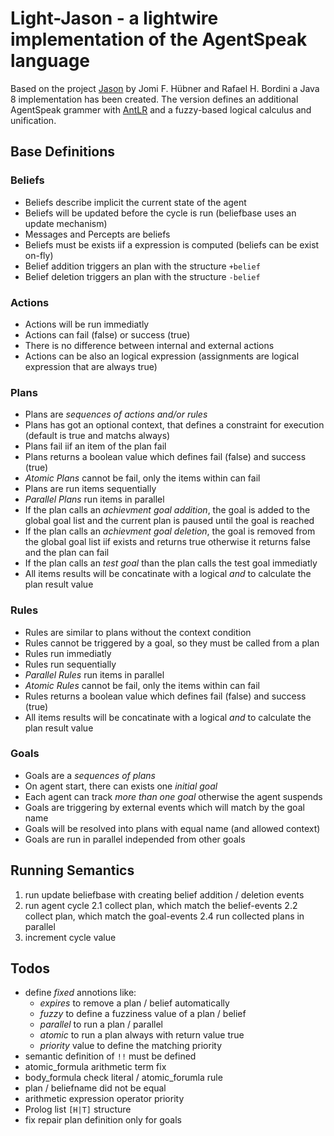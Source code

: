 # Light-Jason - a lightwire implementation of the AgentSpeak language

Based on the project [Jason](http://jason.sourceforge.net/) by Jomi F. Hübner and Rafael H. Bordini
a Java 8 implementation has been created. The version defines an additional AgentSpeak grammer with
[AntLR](http://www.antlr.org/) and a fuzzy-based logical calculus and unification.

## Base Definitions

### Beliefs

* Beliefs describe implicit the current state of the agent
* Beliefs will be updated before the cycle is run (beliefbase uses an update mechanism)
* Messages and Percepts are beliefs
* Beliefs must be exists iif a expression is computed (beliefs can be exist on-fly)
* Belief addition triggers an plan with the structure ```+belief```
* Belief deletion triggers an plan with the structure ```-belief```


### Actions

* Actions will be run immediatly
* Actions can fail (false) or success (true)
* There is no difference between internal and external actions
* Actions can be also an logical expression (assignments are logical expression that are always true)


### Plans

* Plans are _sequences of actions and/or rules_
* Plans has got an optional context, that defines a constraint for execution (default is true and matchs always)
* Plans fail iif an item of the plan fail
* Plans returns a boolean value which defines fail (false) and success (true)
* _Atomic Plans_ cannot be fail, only the items within can fail
* Plans are run items sequentially
* _Parallel Plans_ run items in parallel
* If the plan calls an _achievment goal addition_, the goal is added to the global goal list and the current plan is
paused until the goal is reached
* If the plan calls an _achievment goal deletion_, the goal is removed from the global goal list iif exists and returns
true otherwise it returns false and the plan can fail
* If the plan calls an _test goal_ than the plan calls the test goal immediatly
* All items results will be concatinate with a logical _and_ to calculate the plan result value

### Rules

* Rules are similar to plans without the context condition
* Rules cannot be triggered by a goal, so they must be called from a plan
* Rules run immediatly
* Rules run sequentially
* _Parallel Rules_ run items in parallel
* _Atomic Rules_ cannot be fail, only the items within can fail
* Rules returns a boolean value which defines fail (false) and success (true)
* All items results will be concatinate with a logical _and_ to calculate the plan result value

 
### Goals

* Goals are a _sequences of plans_
* On agent start, there can exists one _initial goal_
* Each agent can track _more than one goal_ otherwise the agent suspends
* Goals are triggering by external events which will match by the goal name
* Goals will be resolved into plans with equal name (and allowed context)
* Goals are run in parallel independed from other goals

## Running Semantics

1. run update beliefbase with creating belief addition / deletion events
2. run agent cycle
    2.1 collect plan, which match the belief-events
    2.2 collect plan, which match the goal-events
    2.4 run collected plans in parallel
3. increment cycle value


## Todos

* define _fixed_ annotions like:
    * _expires_ to remove a plan / belief automatically 
    * _fuzzy_ to define a fuzziness value of a plan / belief
    * _parallel_ to run a plan / parallel
    * _atomic_ to run a plan always with return value true
    * _priority_ value to define the matching priority
* semantic definition of ``!!`` must be defined
* atomic_formula arithmetic term fix
* body_formula check literal / atomic_forumla rule
* plan / beliefname did not be equal
* arithmetic expression operator priority
* Prolog list ```[H|T]``` structure
* fix repair plan definition only for goals